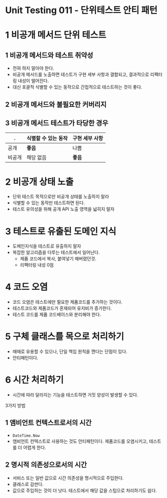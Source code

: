 # Unit Testing 011 - 단위테스트 안티 패턴



# 1 비공개 메서드 단위 테스트



## 1 비공개 메서드와 테스트 취약성

- 전혀 하지 말아야 한다.
- 비공개 메서드를 노출하면 테스트가 구현 세부 사항과 결합되고, 결과적으로 리팩터링 내성이 떨어진다.
- 대신 포괄적 식별할 수 있는 동작으로 간접적으로 테스트하는 것이 좋다.



## 2 비공개 메서드와 불필요한 커버리지



## 3 비공개 메서드 테스트가 타당한 경우

| .      | 식별할 수 있는 동작 | 구현 세부 사항 |
| ------ | ------------------- | -------------- |
| 공개   | **좋음**            | 나쁨           |
| 비공개 | 해당 없음           | **좋음**       |



# 2 비공개 상태 노출

- 단위 테스트 목적으로만 비공개 상태를 노출하지 말라
- 식별할 수 있는 동작만 테스트하면 된다.
- 테스트 유의성을 위해 공개 API 노출 영역을 넓히지 말자





# 3 테스트로 유출된 도메인 지식

- 도메인지식을 테스트로 유출하지 말자
- 복잡한 알고리즘을 다루는 테스트에서 일어난다.
  - 제품 코드에서 복사, 붙여넣기 해버렸던것.
  - 리팩터링 내성 0점



# 4 코드 오염

- 코드 오염은 테스트에만 필요한 제품코드를 추가하는 것이다.
- 테스트코드와 제품코드가 혼재되어 유지비가 증가한다.
- 테스트 코드를 제품 코드베이스와 분리해야 한다.



# 5 구체 클래스를 목으로 처리하기

- 때때로 유용할 수 있으나, 단일 책임 원칙을 깬다는 단점이 있다.
- 안티패턴이다.



# 6 시간 처리하기

- 시간에 따라 달라지는 기능을 테스트하면 거짓 양성이 발생할 수 있다.

3가지 방법

## 1 앰비언트 컨텍스트로서의 시간

- `DateTime.Now`
- 앰비언트 컨텍스트로 사용하는 것도 안티패턴이다. 제품코드를 오염시키고, 테스트를 더 어렵게 한다.



## 2 명시적 의존성으로서의 시간

- 서비스 또는 일반 값으로 시간 의존성을 명시적으로 주입한다.
- 클래스로 감싼다.
- 값으로 주입하는 것이 더 낫다. 테스트에서 해당 값을 스텁으로 처리하기도 쉽다.

